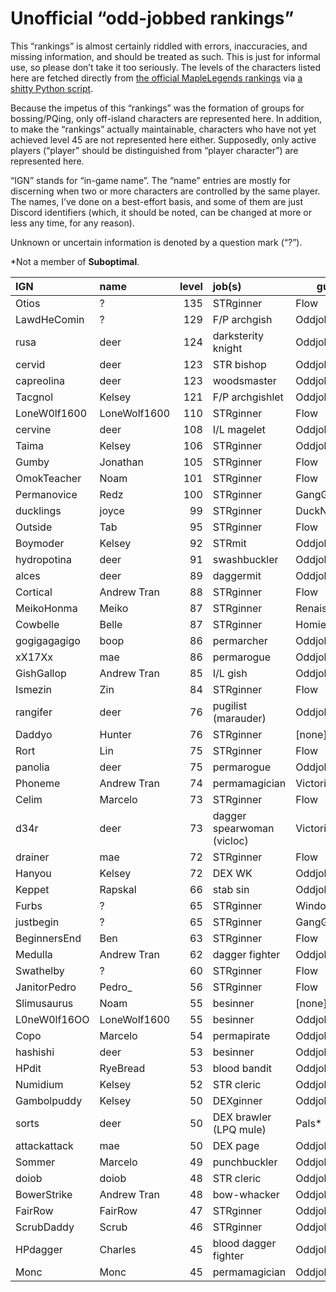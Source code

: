 # Unofficial “odd-jobbed rankings”

This “rankings” is almost certainly riddled with errors, inaccuracies, and
missing information, and should be treated as such. This is just for informal
use, so please don’t take it too seriously. The levels of the characters listed
here are fetched directly from [the official MapleLegends
rankings](https://maplelegends.com/ranking/all) via [a shitty Python
script](https://codeberg.org/oddjobs/odd-jobbed_rankings/src/branch/master/update.py).

Because the impetus of this “rankings” was the formation of groups for
bossing/PQing, only off-island characters are represented here. In addition, to
make the “rankings” actually maintainable, characters who have not yet achieved
level 45 are not represented here either. Supposedly, only active players
(“player” should be distinguished from “player character”) are represented
here.

“IGN” stands for “in-game name”. The “name” entries are mostly for discerning
when two or more characters are controlled by the same player. The names, I’ve
done on a best-effort basis, and some of them are just Discord identifiers
(which, it should be noted, can be changed at more or less any time, for any
reason).

Unknown or uncertain information is denoted by a question mark (“?”).

\*Not a member of <b>Suboptimal</b>.

| IGN        | name         | level | job(s)                 | guild         |
| :--------- | :----------- | ----: | :--------------------- | ------------- |
| Otios | ? | 135 | STRginner | Flow |
| LawdHeComin | ? | 129 | F/P archgish | Oddjobs |
| rusa | deer | 124 | darksterity knight | Oddjobs |
| cervid | deer | 123 | STR bishop | Oddjobs |
| capreolina | deer | 123 | woodsmaster | Oddjobs |
| Tacgnol | Kelsey | 121 | F/P archgishlet | Oddjobs |
| LoneW0lf1600 | LoneWolf1600 | 110 | STRginner | Flow |
| cervine | deer | 108 | I/L magelet | Oddjobs |
| Taima | Kelsey | 106 | STRginner | Oddjobs |
| Gumby | Jonathan | 105 | STRginner | Flow |
| OmokTeacher | Noam | 101 | STRginner | Flow |
| Permanovice | Redz | 100 | STRginner | GangGang\* |
| ducklings | joyce | 99 | STRginner | DuckNation\* |
| Outside | Tab | 95 | STRginner | Flow |
| Boymoder | Kelsey | 92 | STRmit | Oddjobs |
| hydropotina | deer | 91 | swashbuckler | Oddjobs |
| alces | deer | 89 | daggermit | Oddjobs |
| Cortical | Andrew Tran | 88 | STRginner | Flow |
| MeikoHonma | Meiko | 87 | STRginner | Renaissance\* |
| Cowbelle | Belle | 87 | STRginner | Homies\* |
| gogigagagigo | boop | 86 | permarcher | Oddjobs |
| xX17Xx | mae | 86 | permarogue | Oddjobs |
| GishGallop | Andrew Tran | 85 | I/L gish | Oddjobs |
| Ismezin | Zin | 84 | STRginner | Flow |
| rangifer | deer | 76 | pugilist (marauder) | Oddjobs |
| Daddyo | Hunter | 76 | STRginner | \[none\]\* |
| Rort | Lin | 75 | STRginner | Flow |
| panolia | deer | 75 | permarogue | Oddjobs |
| Phoneme | Andrew Tran | 74 | permamagician | Victoria |
| Celim | Marcelo | 73 | STRginner | Flow |
| d34r | deer | 73 | dagger spearwoman (vicloc) | Victoria |
| drainer | mae | 72 | STRginner | Flow |
| Hanyou | Kelsey | 72 | DEX WK | Oddjobs |
| Keppet | Rapskal | 66 | stab sin | Oddjobs |
| Furbs | ? | 65 | STRginner | WindowsXP\* |
| justbegin | ? | 65 | STRginner | GangGang\* |
| BeginnersEnd | Ben | 63 | STRginner | Flow |
| Medulla | Andrew Tran | 62 | dagger fighter | Oddjobs |
| Swathelby | ? | 60 | STRginner | Flow |
| JanitorPedro | Pedro\_ | 56 | STRginner | Flow |
| Slimusaurus | Noam | 55 | besinner | \[none\]\* |
| L0neW0lf16OO | LoneWolf1600 | 55 | besinner | Oddjobs |
| Copo | Marcelo | 54 | permapirate | Oddjobs |
| hashishi | deer | 53 | besinner | Oddjobs |
| HPdit | RyeBread | 53 | blood bandit | Oddjobs |
| Numidium | Kelsey | 52 | STR cleric | Oddjobs |
| Gambolpuddy | Kelsey | 50 | DEXginner | Oddjobs |
| sorts | deer | 50 | DEX brawler (LPQ mule) | Pals\* |
| attackattack | mae | 50 | DEX page | Oddjobs |
| Sommer | Marcelo | 49 | punchbuckler | Oddjobs |
| doiob | doiob | 48 | STR cleric | Oddjobs |
| BowerStrike | Andrew Tran | 48 | bow-whacker | Oddjobs |
| FairRow | FairRow | 47 | STRginner | Oddjobs |
| ScrubDaddy | Scrub | 46 | STRginner | Oddjobs |
| HPdagger | Charles | 45 | blood dagger fighter | Oddjobs |
| Monc | Monc | 45 | permamagician | Oddjobs |
